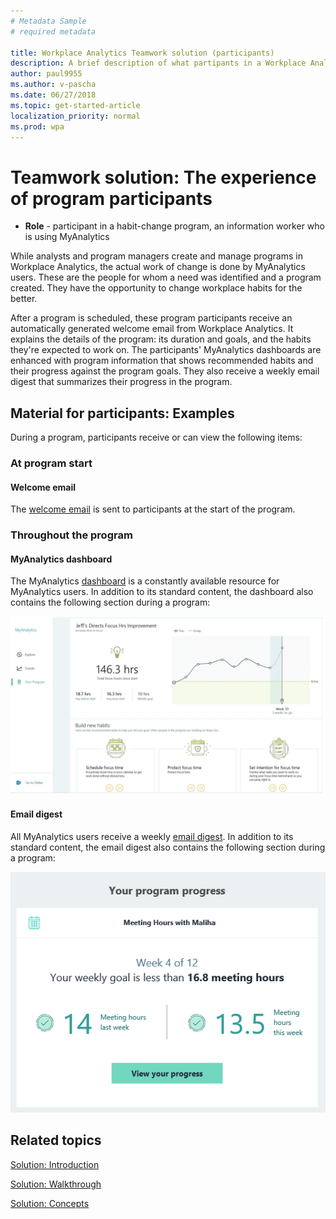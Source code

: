 ```yaml
---
# Metadata Sample
# required metadata

title: Workplace Analytics Teamwork solution (participants)
description: A brief description of what partipants in a Workplace Analytics program (MyAnalytics users) experience during the program. 
author: paul9955
ms.author: v-pascha
ms.date: 06/27/2018
ms.topic: get-started-article
localization_priority: normal 
ms.prod: wpa
---
```


# Teamwork solution: The experience of program participants 

* **Role** - participant in a habit-change program, an information worker who is using MyAnalytics

While analysts and program managers create and manage programs in Workplace Analytics, the actual work of change is done by MyAnalytics users. These are the people for whom a need was identified and a program created. They have the opportunity to change workplace habits for the better. 

After a program is scheduled, these program participants receive an automatically generated welcome email from Workplace Analytics. It explains the details of the program: its duration and goals, and the habits they're expected to work on. The participants' MyAnalytics dashboards are enhanced with program information that shows recommended habits and their progress against the program goals. They also receive a weekly email digest that summarizes their progress in the program. 

## Material for participants: Examples

During a program, participants receive or can view the following items: 

### At program start

#### Welcome email
The [welcome email](../Images/WpA/Tutorials/welcome-msg-prog-partic.png) is sent to participants at the start of the program.  

### Throughout the program

#### MyAnalytics dashboard
The MyAnalytics [dashboard](../MyAnalytics/use/dashboard.md) is a constantly available resource for MyAnalytics users. In addition to its standard content, the dashboard also contains the following section during a program:

![Participant's dashboard](../Images/WpA/Tutorials/dashboard-prog-partic.png)

#### Email digest
All MyAnalytics users receive a weekly [email digest](../MyAnalytics/use/email-digest.md). In addition to its standard content, the email digest also contains the following section during a program: 

![Weekly email digest](../Images/WpA/Tutorials/weekly-digest-prog-partic.png)

## Related topics

[Solution: Introduction](solutions-intro.md)  

[Solution: Walkthrough](solutions-task.md)

[Solution: Concepts](solutions-conceptual.md)
